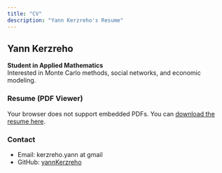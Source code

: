 ```yaml
---
title: "CV"
description: "Yann Kerzreho's Resume"
---
```


## Yann Kerzreho  
**Student in Applied Mathematics**  
Interested in Monte Carlo methods, social networks, and economic modeling.

### Resume (PDF Viewer)
<object data="/files/resume.pdf" type="application/pdf" width="100%" height="600px">
  <p>Your browser does not support embedded PDFs. You can <a href="/files/resume.pdf">download the resume here</a>.</p>
</object>

### Contact
- Email: kerzreho.yann at gmail
- GitHub: [yannKerzreho](https://github.com/yannKerzreho)
